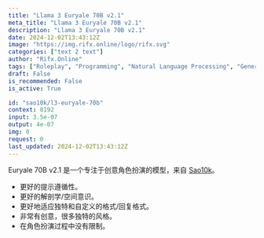 ```yaml
---
title: "Llama 3 Euryale 70B v2.1"
meta_title: "Llama 3 Euryale 70B v2.1"
description: "Llama 3 Euryale 70B v2.1"
date: 2024-12-02T13:43:12Z
image: "https://img.rifx.online/logo/rifx.svg"
categories: ["text 2 text"]
author: "Rifx.Online"
tags: ["Roleplay", "Programming", "Natural Language Processing", "Generative AI", "Chatbots"]
draft: False
is_recommended: False
is_active: True

id: "sao10k/l3-euryale-70b"
context: 8192
input: 3.5e-07
output: 4e-07
img: 0
request: 0
last_updated: 2024-12-02T13:43:12Z
---
```


Euryale 70B v2.1 是一个专注于创意角色扮演的模型，来自 [Sao10k](https://ko-fi.com/sao10k)。

- 更好的提示遵循性。
- 更好的解剖学/空间意识。
- 更好地适应独特和自定义的格式/回复格式。
- 非常有创意，很多独特的风格。
- 在角色扮演过程中没有限制。

